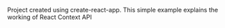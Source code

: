 Project created using create-react-app.
This simple example explains the working of React Context API

